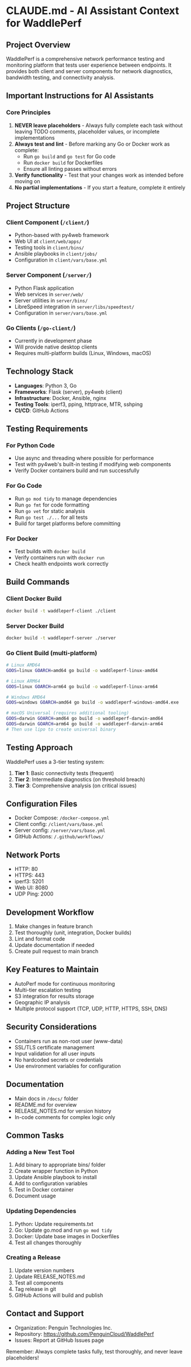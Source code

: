 # CLAUDE.md - AI Assistant Context for WaddlePerf

## Project Overview
WaddlePerf is a comprehensive network performance testing and monitoring platform that tests user experience between endpoints. It provides both client and server components for network diagnostics, bandwidth testing, and connectivity analysis.

## Important Instructions for AI Assistants

### Core Principles
1. **NEVER leave placeholders** - Always fully complete each task without leaving TODO comments, placeholder values, or incomplete implementations
2. **Always test and lint** - Before marking any Go or Docker work as complete:
   - Run `go build` and `go test` for Go code
   - Run `docker build` for Dockerfiles
   - Ensure all linting passes without errors
3. **Verify functionality** - Test that your changes work as intended before moving on
4. **No partial implementations** - If you start a feature, complete it entirely

## Project Structure

### Client Component (`/client/`)
- Python-based with py4web framework
- Web UI at `client/web/apps/`
- Testing tools in `client/bins/`
- Ansible playbooks in `client/jobs/`
- Configuration in `client/vars/base.yml`

### Server Component (`/server/`)
- Python Flask application
- Web services in `server/web/`
- Server utilities in `server/bins/`
- LibreSpeed integration in `server/libs/speedtest/`
- Configuration in `server/vars/base.yml`

### Go Clients (`/go-client/`)
- Currently in development phase
- Will provide native desktop clients
- Requires multi-platform builds (Linux, Windows, macOS)

## Technology Stack
- **Languages**: Python 3, Go
- **Frameworks**: Flask (server), py4web (client)
- **Infrastructure**: Docker, Ansible, nginx
- **Testing Tools**: iperf3, pping, httptrace, MTR, sshping
- **CI/CD**: GitHub Actions

## Testing Requirements

### For Python Code
- Use async and threading where possible for performance
- Test with py4web's built-in testing if modifying web components
- Verify Docker containers build and run successfully

### For Go Code
- Run `go mod tidy` to manage dependencies
- Run `go fmt` for code formatting
- Run `go vet` for static analysis
- Run `go test ./...` for all tests
- Build for target platforms before committing

### For Docker
- Test builds with `docker build`
- Verify containers run with `docker run`
- Check health endpoints work correctly

## Build Commands

### Client Docker Build
```bash
docker build -t waddleperf-client ./client
```

### Server Docker Build
```bash
docker build -t waddleperf-server ./server
```

### Go Client Build (multi-platform)
```bash
# Linux AMD64
GOOS=linux GOARCH=amd64 go build -o waddleperf-linux-amd64

# Linux ARM64
GOOS=linux GOARCH=arm64 go build -o waddleperf-linux-arm64

# Windows AMD64
GOOS=windows GOARCH=amd64 go build -o waddleperf-windows-amd64.exe

# macOS Universal (requires additional tooling)
GOOS=darwin GOARCH=amd64 go build -o waddleperf-darwin-amd64
GOOS=darwin GOARCH=arm64 go build -o waddleperf-darwin-arm64
# Then use lipo to create universal binary
```

## Testing Approach
WaddlePerf uses a 3-tier testing system:
1. **Tier 1**: Basic connectivity tests (frequent)
2. **Tier 2**: Intermediate diagnostics (on threshold breach)
3. **Tier 3**: Comprehensive analysis (on critical issues)

## Configuration Files
- Docker Compose: `/docker-compose.yml`
- Client config: `/client/vars/base.yml`
- Server config: `/server/vars/base.yml`
- GitHub Actions: `/.github/workflows/`

## Network Ports
- HTTP: 80
- HTTPS: 443
- iperf3: 5201
- Web UI: 8080
- UDP Ping: 2000

## Development Workflow
1. Make changes in feature branch
2. Test thoroughly (unit, integration, Docker builds)
3. Lint and format code
4. Update documentation if needed
5. Create pull request to main branch

## Key Features to Maintain
- AutoPerf mode for continuous monitoring
- Multi-tier escalation testing
- S3 integration for results storage
- Geographic IP analysis
- Multiple protocol support (TCP, UDP, HTTP, HTTPS, SSH, DNS)

## Security Considerations
- Containers run as non-root user (www-data)
- SSL/TLS certificate management
- Input validation for all user inputs
- No hardcoded secrets or credentials
- Use environment variables for configuration

## Documentation
- Main docs in `/docs/` folder
- README.md for overview
- RELEASE_NOTES.md for version history
- In-code comments for complex logic only

## Common Tasks

### Adding a New Test Tool
1. Add binary to appropriate bins/ folder
2. Create wrapper function in Python
3. Update Ansible playbook to install
4. Add to configuration variables
5. Test in Docker container
6. Document usage

### Updating Dependencies
1. Python: Update requirements.txt
2. Go: Update go.mod and run `go mod tidy`
3. Docker: Update base images in Dockerfiles
4. Test all changes thoroughly

### Creating a Release
1. Update version numbers
2. Update RELEASE_NOTES.md
3. Test all components
4. Tag release in git
5. GitHub Actions will build and publish

## Contact and Support
- Organization: Penguin Technologies Inc.
- Repository: https://github.com/PenguinCloud/WaddlePerf
- Issues: Report at GitHub Issues page

Remember: Always complete tasks fully, test thoroughly, and never leave placeholders!